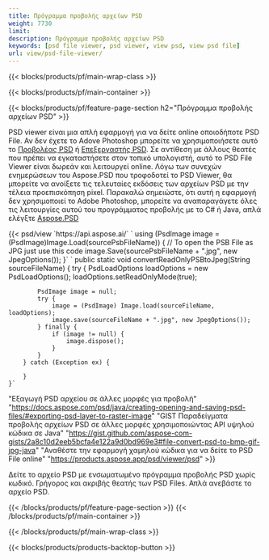 ```yaml
---
title: Πρόγραμμα προβολής αρχείων PSD
weight: 7730
limit: 
description: Πρόγραμμα προβολής αρχείων PSD
keywords: [psd file viewer, psd viewer, view psd, view psd file]
url: view/psd-file-viewer/
---
```


{{< blocks/products/pf/main-wrap-class >}}

{{< blocks/products/pf/main-container >}}

{{< blocks/products/pf/feature-page-section h2="Πρόγραμμα προβολής αρχείων PSD" >}}
<p>PSD viewer είναι μια απλή εφαρμογή για να δείτε online οποιοδήποτε PSD File. Αν δεν έχετε το Adove Photoshop μπορείτε να χρησιμοποιήσετε αυτό το <a href="/psd/view/psd-file-viewer">Προβολέας PSD</a> ή <a href="https://products.aspose.app/psd/editor">Επεξεργαστής PSD</a>. Σε αντίθεση με άλλους θεατές που πρέπει να εγκαταστήσετε στον τοπικό υπολογιστή, αυτό το PSD File Viewer είναι δωρεάν και λειτουργεί online. Λόγω των συνεχών ενημερώσεων του Aspose.PSD που τροφοδοτεί το PSD Viewer, θα μπορείτε να ανοίξετε τις τελευταίες εκδόσεις των αρχείων PSD με την τέλεια προεπισκόπηση pixel. Παρακαλώ σημειώστε, ότι αυτή η εφαρμογή δεν χρησιμοποιεί το Adobe Photoshop, μπορείτε να αναπαραγάγετε όλες τις λειτουργίες αυτού του προγράμματος προβολής με το C# ή Java, απλά ελέγξτε <a href="https://products.aspose.com/psd">Aspose.PSD</a></p>
{{< psd/view `https://api.aspose.ai/` 
`    using (PsdImage image = (PsdImage)Image.Load(sourcePsbFileName))
    {
	    // To open the PSB File as JPG just use this code
        image.Save(sourcePsbFileName + ".jpg",  new JpegOptions());
    }` `    public static void convertReadOnlyPSBtoJpeg(String sourceFileName) {
        try {
            PsdLoadOptions loadOptions = new PsdLoadOptions();
            loadOptions.setReadOnlyMode(true);
            
            PsdImage image = null;
            try {
                image = (PsdImage) Image.load(sourceFileName, loadOptions);
                image.save(sourceFileName + ".jpg", new JpegOptions());
            } finally {
                if (image != null) {
                    image.dispose();
                }
            }
        } catch (Exception ex) {

        }
    }` 
"Εξαγωγή PSD αρχείου σε άλλες μορφές για προβολή" "https://docs.aspose.com/psd/java/creating-opening-and-saving-psd-files/#exporting-psd-layer-to-raster-image" 
"GIST Παραδείγματα προβολής αρχείων PSD σε άλλες μορφές χρησιμοποιώντας API υψηλού κώδικα σε Java" "https://gist.github.com/aspose-com-gists/2a8c10d2eeb5bcfa4e122a9d0bd969e3#file-convert-psd-to-bmp-gif-jpg-java" 
"Αναθέστε την εφαρμογή χαμηλού κώδικα για να δείτε το PSD File online" "https://products.aspose.app/psd/viewer/psd" >}}
<p>Δείτε το αρχείο PSD με ενσωματωμένο πρόγραμμα προβολής PSD χωρίς κωδικό. Γρήγορος και ακριβής θεατής των PSD Files. Απλά ανεβάστε το αρχείο PSD.</p>
{{< /blocks/products/pf/feature-page-section >}}
{{< /blocks/products/pf/main-container >}}


{{< /blocks/products/pf/main-wrap-class >}}

{{< blocks/products/products-backtop-button >}}

